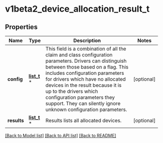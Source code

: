 # v1beta2_device_allocation_result_t

## Properties
Name | Type | Description | Notes
------------ | ------------- | ------------- | -------------
**config** | [**list_t**](v1beta2_device_allocation_configuration.md) \* | This field is a combination of all the claim and class configuration parameters. Drivers can distinguish between those based on a flag.  This includes configuration parameters for drivers which have no allocated devices in the result because it is up to the drivers which configuration parameters they support. They can silently ignore unknown configuration parameters. | [optional] 
**results** | [**list_t**](v1beta2_device_request_allocation_result.md) \* | Results lists all allocated devices. | [optional] 

[[Back to Model list]](../README.md#documentation-for-models) [[Back to API list]](../README.md#documentation-for-api-endpoints) [[Back to README]](../README.md)


